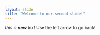 ```yaml
---
layout: slide
title: "Welcome to our second slide!"
---
```

*this is **new** text*
Use the left arrow to go back!
